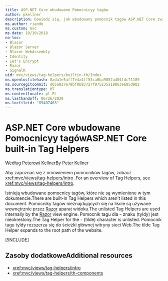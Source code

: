 ```yaml
---
title: ASP.NET Core wbudowane Pomocnicyy tagów
author: pkellner
description: Dowiedz się, jak wbudowany pomocnik tagów ASP.NET Core zwiększa produktywność.
ms.author: riande
ms.custom: mvc
ms.date: 10/10/2018
no-loc:
- Blazor
- Blazor Server
- Blazor WebAssembly
- Identity
- Let's Encrypt
- Razor
- SignalR
uid: mvc/views/tag-helpers/builtin-th/Index
ms.openlocfilehash: 8ada1e5aff7e4a4ff53ca0ba9852a404fdc71189
ms.sourcegitcommit: d65a027e78bf0b83727f975235a18863e685d902
ms.translationtype: MT
ms.contentlocale: pl-PL
ms.lasthandoff: 06/26/2020
ms.locfileid: "85407463"
---
```

# <a name="aspnet-core-built-in-tag-helpers"></a><span data-ttu-id="949f7-103">ASP.NET Core wbudowane Pomocnicyy tagów</span><span class="sxs-lookup"><span data-stu-id="949f7-103">ASP.NET Core built-in Tag Helpers</span></span>

<span data-ttu-id="949f7-104">Według [Peterowi Kellner](https://peterkellner.net)</span><span class="sxs-lookup"><span data-stu-id="949f7-104">By [Peter Kellner](https://peterkellner.net)</span></span>

<span data-ttu-id="949f7-105">Aby zapoznać się z omówieniem pomocników tagów, zobacz <xref:mvc/views/tag-helpers/intro> .</span><span class="sxs-lookup"><span data-stu-id="949f7-105">For an overview of Tag Helpers, see <xref:mvc/views/tag-helpers/intro>.</span></span>

<span data-ttu-id="949f7-106">Istnieją wbudowane pomocnicy tagów, które nie są wymienione w tym dokumencie.</span><span class="sxs-lookup"><span data-stu-id="949f7-106">There are built-in Tag Helpers which aren't listed in this document.</span></span> <span data-ttu-id="949f7-107">Pomocniky tagów nieznajdujących się na liście są używane wewnętrznie przez [Razor](xref:mvc/views/razor) aparat widoku.</span><span class="sxs-lookup"><span data-stu-id="949f7-107">The unlisted Tag Helpers are used internally by the [Razor](xref:mvc/views/razor) view engine.</span></span> <span data-ttu-id="949f7-108">Pomocnik tagu dla `~` znaku (tyldy) jest nieokreślony.</span><span class="sxs-lookup"><span data-stu-id="949f7-108">The Tag Helper for the `~` (tilde) character is unlisted.</span></span> <span data-ttu-id="949f7-109">Pomocnik tagu tyldy rozszerza się do ścieżki głównej witryny sieci Web.</span><span class="sxs-lookup"><span data-stu-id="949f7-109">The tilde Tag Helper expands to the root path of the website.</span></span>

[!INCLUDE[](~/includes/built-in-TH.md)]

## <a name="additional-resources"></a><span data-ttu-id="949f7-110">Zasoby dodatkowe</span><span class="sxs-lookup"><span data-stu-id="949f7-110">Additional resources</span></span>

* <xref:mvc/views/tag-helpers/intro>
* <xref:mvc/views/tag-helpers/th-components>
